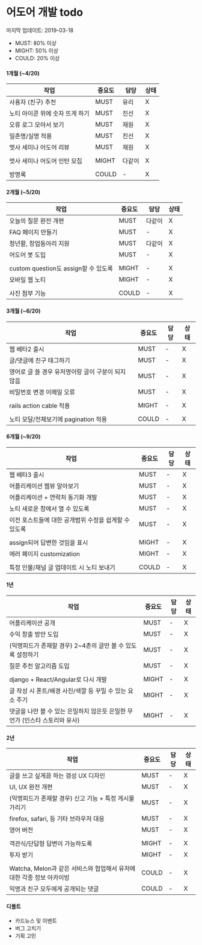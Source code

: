 # 어도어 개발 todo

마지막 업데이트: 2019-03-18

- MUST: 80% 이상
- MIGHT: 50% 이상
- COULD: 20% 이상

#### 1개월 (~4/20)
작업 | 중요도 | 담당 | 상태
--- | --- | --- | ---
사용자 (친구) 추천 | MUST | 유리 | X
노티 아이콘 위에 숫자 뜨게 하기 | MUST | 진선 | X
오류 로그 모아서 보기 | MUST | 재원 | X
일촌명/실명 적용 | MUST | 진선 | X
멋사 세미나 어도어 리뷰 | MUST | 재원 | X
|||
멋사 세미나 어도어 인턴 모집 | MIGHT | 다같이 | X
|||
방명록 | COULD | - | X

#### 2개월 (~5/20)
작업 | 중요도 | 담당 | 상태
--- | --- | --- | ---
오늘의 질문 완전 개편 | MUST | 다같이 | X
FAQ 페이지 만들기 | MUST | - | X
청년활, 창업동아리 지원 | MUST | 다같이 | X
어도어 봇 도입 | MUST | - | X
|||
custom question도 assign할 수 있도록 | MIGHT | - | X
모바일 웹 노티 | MIGHT | - | X
|||
사진 첨부 기능 | COULD | - | X

#### 3개월 (~6/20)
작업 | 중요도 | 담당 | 상태
--- | --- | --- | ---
웹 베타2 출시 | MUST | - | X
글/댓글에 친구 태그하기 | MUST | - | X
영어로 글 쓸 경우 유저명이랑 글이 구분이 되지 않음 | MUST | - | X
비밀번호 변경 이메일 오류 | MUST | - | X
|||
rails action cable 적용 | MIGHT | - | X
|||
노티 모달/전체보기에 pagination 적용 | COULD | - | X

#### 6개월 (~9/20)
작업 | 중요도 | 담당 | 상태
--- | --- | --- | ---
웹 베타3 출시 | MUST | - | X
어플리케이션 웹뷰 알아보기 | MUST | - | X
어플리케이션 + 연락처 동기화 개발 | MUST | - | X
노티 새로운 창에서 열 수 있도록 | MUST | - | X
이전 포스트들에 대한 공개범위 수정을 쉽게할 수 있도록 | MUST | - | X
|||
assign되어 답변한 것임을 표시 | MIGHT | - | X
에러 페이지 customization | MIGHT | - | X
|||
특정 인물/채널 글 업데이트 시 노티 보내기 | COULD | - | X

#### 1년
작업 | 중요도 | 담당 | 상태
--- | --- | --- | ---
어플리케이션 공개 | MUST | - | X
수익 창출 방안 도입 | MUST | - | X
(익명피드가 존재할 경우) 2~4촌의 글만 볼 수 있도록 설정하기 | MUST | - | X
질문 추천 알고리즘 도입 | MUST | - | X
|||
django + React/Angular로 다시 개발 | MIGHT | - | X
글 작성 시 폰트/배경 사진/색깔 등 꾸밀 수 있는 요소 주기 | MIGHT | - | X
댓글을 나만 볼 수 있는 은밀하지 않은듯 은밀한 무언가 (인스타 스토리와 유사) | MIGHT | - | X

#### 2년
작업 | 중요도 | 담당 | 상태
--- | --- | --- | ---
글을 쓰고 싶게끔 하는 갬성 UX 디자인 | MUST | - | X
UI, UX 완전 개편 | MUST | - | X
(익명피드가 존재할 경우) 신고 기능 + 특정 게시물 가리기 | MUST | - | X
firefox, safari, 등 기타 브라우저 대응 | MUST | - | X
영어 버전 | MUST | - | X
|||
객관식/단답형 답변이 가능하도록 | MIGHT | - | X
투자 받기 | MIGHT | - | X
|||
Watcha, Melon과 같은 서비스와 협업해서 유저에 대한 각종 정보 아카이빙 | COULD | - | X
익명과 친구 모두에게 공개되는 댓글 | COULD | - | X

#### 디폴트
- 카드뉴스 및 이벤트
- 버그 고치기
- 기획 고민 
